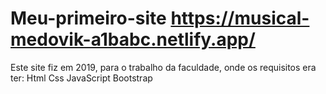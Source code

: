 # Meu-primeiro-site https://musical-medovik-a1babc.netlify.app/
Este site fiz em 2019, para o trabalho da faculdade, onde os requisitos era ter: Html Css JavaScript Bootstrap
